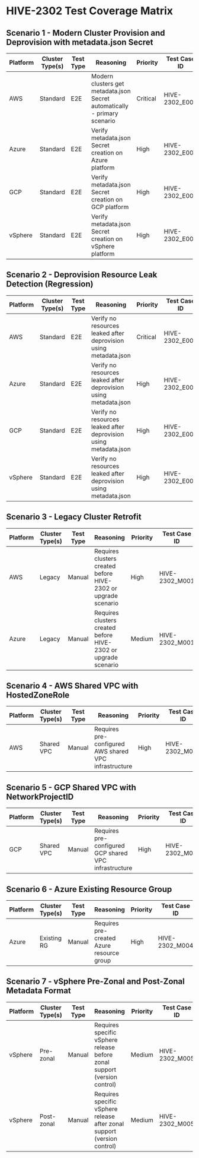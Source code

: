# HIVE-2302 Test Coverage Matrix

## Scenario 1 - Modern Cluster Provision and Deprovision with metadata.json Secret
| Platform | Cluster Type(s) | Test Type  | Reasoning                   | Priority   | Test Case ID | Status         |
|----------|-----------------|------------|-----------------------------|------------|--------------|----------------|
| AWS | Standard | E2E | Modern clusters get metadata.json Secret automatically - primary scenario | Critical | HIVE-2302_E001 | ❌ Not Started |
| Azure | Standard | E2E | Verify metadata.json Secret creation on Azure platform | High | HIVE-2302_E001 | ❌ Not Started |
| GCP | Standard | E2E | Verify metadata.json Secret creation on GCP platform | High | HIVE-2302_E001 | ❌ Not Started |
| vSphere | Standard | E2E | Verify metadata.json Secret creation on vSphere platform | High | HIVE-2302_E001 | ❌ Not Started |

## Scenario 2 - Deprovision Resource Leak Detection (Regression)
| Platform | Cluster Type(s) | Test Type  | Reasoning                   | Priority   | Test Case ID | Status         |
|----------|-----------------|------------|-----------------------------|------------|--------------|----------------|
| AWS | Standard | E2E | Verify no resources leaked after deprovision using metadata.json | Critical | HIVE-2302_E002 | ❌ Not Started |
| Azure | Standard | E2E | Verify no resources leaked after deprovision using metadata.json | High | HIVE-2302_E002 | ❌ Not Started |
| GCP | Standard | E2E | Verify no resources leaked after deprovision using metadata.json | High | HIVE-2302_E002 | ❌ Not Started |
| vSphere | Standard | E2E | Verify no resources leaked after deprovision using metadata.json | High | HIVE-2302_E002 | ❌ Not Started |

## Scenario 3 - Legacy Cluster Retrofit
| Platform | Cluster Type(s) | Test Type  | Reasoning                   | Priority   | Test Case ID | Status         |
|----------|-----------------|------------|-----------------------------|------------|--------------|----------------|
| AWS | Legacy | Manual | Requires clusters created before HIVE-2302 or upgrade scenario | High | HIVE-2302_M001 | ❌ Not Started |
| Azure | Legacy | Manual | Requires clusters created before HIVE-2302 or upgrade scenario | Medium | HIVE-2302_M001 | ❌ Not Started |

## Scenario 4 - AWS Shared VPC with HostedZoneRole
| Platform | Cluster Type(s) | Test Type  | Reasoning                   | Priority   | Test Case ID | Status         |
|----------|-----------------|------------|-----------------------------|------------|--------------|----------------|
| AWS | Shared VPC | Manual | Requires pre-configured AWS shared VPC infrastructure | High | HIVE-2302_M002 | ❌ Not Started |

## Scenario 5 - GCP Shared VPC with NetworkProjectID
| Platform | Cluster Type(s) | Test Type  | Reasoning                   | Priority   | Test Case ID | Status         |
|----------|-----------------|------------|-----------------------------|------------|--------------|----------------|
| GCP | Shared VPC | Manual | Requires pre-configured GCP shared VPC infrastructure | High | HIVE-2302_M003 | ❌ Not Started |

## Scenario 6 - Azure Existing Resource Group
| Platform | Cluster Type(s) | Test Type  | Reasoning                   | Priority   | Test Case ID | Status         |
|----------|-----------------|------------|-----------------------------|------------|--------------|----------------|
| Azure | Existing RG | Manual | Requires pre-created Azure resource group | High | HIVE-2302_M004 | ❌ Not Started |

## Scenario 7 - vSphere Pre-Zonal and Post-Zonal Metadata Format
| Platform | Cluster Type(s) | Test Type  | Reasoning                   | Priority   | Test Case ID | Status         |
|----------|-----------------|------------|-----------------------------|------------|--------------|----------------|
| vSphere | Pre-zonal | Manual | Requires specific vSphere release before zonal support (version control) | Medium | HIVE-2302_M005 | ❌ Not Started |
| vSphere | Post-zonal | Manual | Requires specific vSphere release after zonal support (version control) | Medium | HIVE-2302_M005 | ❌ Not Started |
